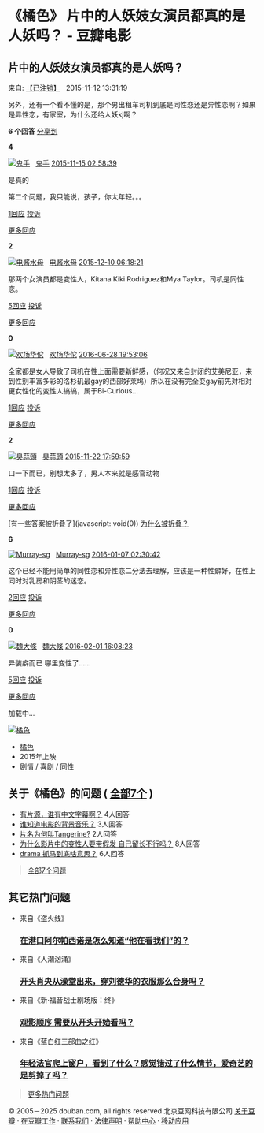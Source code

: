 # 《橘色》 片中的人妖妓女演员都真的是人妖吗？ - 豆瓣电影

## 片中的人妖妓女演员都真的是人妖吗？

来自: [【已注销】](https://www.douban.com/people/imkentaro/)   2015-11-12 13:31:19

另外，还有一个看不懂的是，那个男出租车司机到底是同性恋还是异性恋啊？如果是异性恋，有家室，为什么还给人妖kj啊？

**6 个回答** [分享到](#)   

**4**

[![鬼手](https://img2.doubanio.com/icon/u4386575-1.jpg)](https://www.douban.com/people/ocean1949/ "鬼手")   [鬼手](https://www.douban.com/people/ocean1949/) [2015-11-15 02:58:39](https://movie.douban.com/subject/26275494/questions/62409/answers/190876/)

是真的

第二个问题，我只能说，孩子，你太年轻。。。

[1回应](javascript:void\(0\)) [投诉](javascript:void\(0\))

[更多回应](javascript:void\(0\))

**2**

[![电酱水母](https://img9.doubanio.com/icon/u26008268-15.jpg)](https://www.douban.com/people/wcngsjb/ "电酱水母")   [电酱水母](https://www.douban.com/people/wcngsjb/) [2015-12-10 06:18:21](https://movie.douban.com/subject/26275494/questions/62409/answers/198048/)

那两个女演员都是变性人，Kitana Kiki Rodriguez和Mya Taylor。司机是同性恋。

[5回应](javascript:void\(0\)) [投诉](javascript:void\(0\))

[更多回应](javascript:void\(0\))

**0**

[![欢场华佗](https://img9.doubanio.com/icon/u53040032-16.jpg)](https://www.douban.com/people/MasonMa/ "欢场华佗")   [欢场华佗](https://www.douban.com/people/MasonMa/) [2016-06-28 19:53:06](https://movie.douban.com/subject/26275494/questions/62409/answers/258836/)

全家都是女人导致了司机在性上面需要新鲜感，（何况又来自封闭的艾美尼亚，来到性别丰富多彩的洛杉矶最gay的西部好莱坞）所以在没有完全变gay前先对相对更女性化的变性人搞搞，属于Bi-Curious...

[1回应](javascript:void\(0\)) [投诉](javascript:void\(0\))

[更多回应](javascript:void\(0\))

**2**

[![臭蒜頭](https://img3.doubanio.com/icon/u53379708-2.jpg)](https://www.douban.com/people/53379708/ "臭蒜頭")   [臭蒜頭](https://www.douban.com/people/53379708/) [2015-11-22 17:59:59](https://movie.douban.com/subject/26275494/questions/62409/answers/193031/)

口一下而已，别想太多了，男人本来就是感官动物

[1回应](javascript:void\(0\)) [投诉](javascript:void\(0\))

[更多回应](javascript:void\(0\))

[有一些答案被折叠了](javascript: void\(0\)) [为什么被折叠？](/help/opinion#t1-qs)

**6**

[![Murray-sg](https://img1.doubanio.com/icon/u16377097-60.jpg)](https://www.douban.com/people/Murray-sg/ "Murray-sg")   [Murray-sg](https://www.douban.com/people/Murray-sg/) [2016-01-07 02:30:42](https://movie.douban.com/subject/26275494/questions/62409/answers/211112/)

这个已经不能用简单的同性恋和异性恋二分法去理解，应该是一种性癖好，在性上同时对乳房和阴茎的迷恋。

[2回应](javascript:void\(0\)) [投诉](javascript:void\(0\))

[更多回应](javascript:void\(0\))

**0**

[![魏大條](https://img2.doubanio.com/icon/u1221460-91.jpg)](https://www.douban.com/people/alicecherry/ "魏大條")   [魏大條](https://www.douban.com/people/alicecherry/) [2016-02-01 16:08:23](https://movie.douban.com/subject/26275494/questions/62409/answers/219898/)

异装癖而已 哪里变性了……

[5回应](javascript:void\(0\)) [投诉](javascript:void\(0\))

[更多回应](javascript:void\(0\))

加载中...

[![橘色](https://img1.doubanio.com/view/photo/s_ratio_poster/public/p2241278738.webp)](https://movie.douban.com/subject/26275494/)

-   [橘色](https://movie.douban.com/subject/26275494/)
-   2015年上映
-   剧情 / 喜剧 / 同性

## 关于《橘色》的问题 ( [全部7个](https://movie.douban.com/subject/26275494/questions/?from=question_others) )

-   [有片源，谁有中文字幕啊？](https://movie.douban.com/subject/26275494/questions/61859/?from=question_others) 4人回答
-   [谁知道电影的背景音乐？](https://movie.douban.com/subject/26275494/questions/64724/?from=question_others) 3人回答
-   [片名为何叫Tangerine?](https://movie.douban.com/subject/26275494/questions/65649/?from=question_others) 2人回答
-   [为什么影片中的变性人要带假发 自己留长不行吗？](https://movie.douban.com/subject/26275494/questions/66808/?from=question_others) 8人回答
-   [drama 抓马到底啥意思？](https://movie.douban.com/subject/26275494/questions/62344/?from=question_others) 6人回答

> [全部7个问题](https://movie.douban.com/subject/26275494/questions/?from=question_others)

## 其它热门问题

-   来自《盗火线》
    
    ### [在港口阿尔帕西诺是怎么知道“他在看我们”的？](https://movie.douban.com/subject/1295686/questions/841567/?from=question_open)
    
-   来自《人潮汹涌》
    
    ### [开头肖央从澡堂出来，穿刘德华的衣服那么合身吗？](https://movie.douban.com/subject/34880302/questions/841811/?from=question_open)
    
-   来自《新·福音战士剧场版：终》
    
    ### [观影顺序 需要从开头开始看吗？](https://movie.douban.com/subject/10428501/questions/842931/?from=question_open)
    
-   来自《蓝白红三部曲之红》
    
    ### [年轻法官爬上窗户，看到了什么？感觉错过了什么情节，爱奇艺的是剪掉了吗？](https://movie.douban.com/subject/1292047/questions/841480/?from=question_open)
    
> [更多热门问题](/questions/hot/all)

© 2005－2025 douban.com, all rights reserved 北京豆网科技有限公司 [关于豆瓣](https://www.douban.com/about) · [在豆瓣工作](https://www.douban.com/jobs) · [联系我们](https://www.douban.com/about?topic=contactus) · [法律声明](https://www.douban.com/about/legal) · [帮助中心](https://help.douban.com/?app=movie) · [移动应用](https://www.douban.com/doubanapp/)